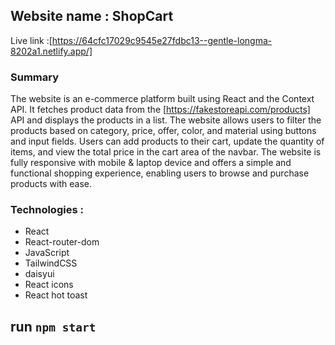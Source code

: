 ## Website name : ShopCart

 Live link :[https://64cfc17029c9545e27fdbc13--gentle-longma-8202a1.netlify.app/]

### Summary 
 The website is an e-commerce platform built using React and the Context API. It fetches product data from the [https://fakestoreapi.com/products] API and displays the products in a list. The website allows users to filter the products based on category, price, offer, color, and material using buttons and input fields. Users can add products to their cart, update the quantity of items, and view the total price in the cart area of the navbar. The website is fully responsive with mobile & laptop device and offers a simple and functional shopping experience, enabling users to browse and purchase products with ease.

### Technologies :
- React
- React-router-dom
- JavaScript
- TailwindCSS
- daisyui
- React icons
- React hot toast


## run `npm start`










